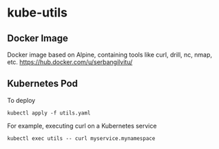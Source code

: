 # kube-utils
## Docker Image
Docker image based on Alpine, containing tools like curl, drill, nc, nmap, etc.
https://hub.docker.com/u/serbangilvitu/

## Kubernetes Pod
To deploy
```
kubectl apply -f utils.yaml
```

For example, executing curl on a Kubernetes service
```
kubectl exec utils -- curl myservice.mynamespace
```